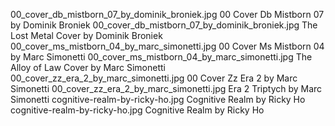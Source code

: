 00_cover_db_mistborn_07_by_dominik_broniek.jpg 00 Cover Db Mistborn 07 by Dominik Broniek
00_cover_db_mistborn_07_by_dominik_broniek.jpg The Lost Metal Cover by Dominik Broniek
00_cover_ms_mistborn_04_by_marc_simonetti.jpg 00 Cover Ms Mistborn 04 by Marc Simonetti
00_cover_ms_mistborn_04_by_marc_simonetti.jpg The Alloy of Law Cover by Marc Simonetti
00_cover_zz_era_2_by_marc_simonetti.jpg 00 Cover Zz Era 2 by Marc Simonetti
00_cover_zz_era_2_by_marc_simonetti.jpg Era 2 Triptych by Marc Simonetti
cognitive-realm-by-ricky-ho.jpg Cognitive Realm by Ricky Ho
cognitive-realm-by-ricky-ho.jpg Cognitive Realm by Ricky Ho
